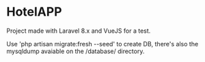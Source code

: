 <h1>HotelAPP</h1>

Project made with Laravel 8.x and VueJS for a test.

Use 'php artisan migrate:fresh --seed' to create DB, there's also the mysqldump avaiable on the /database/ directory.
